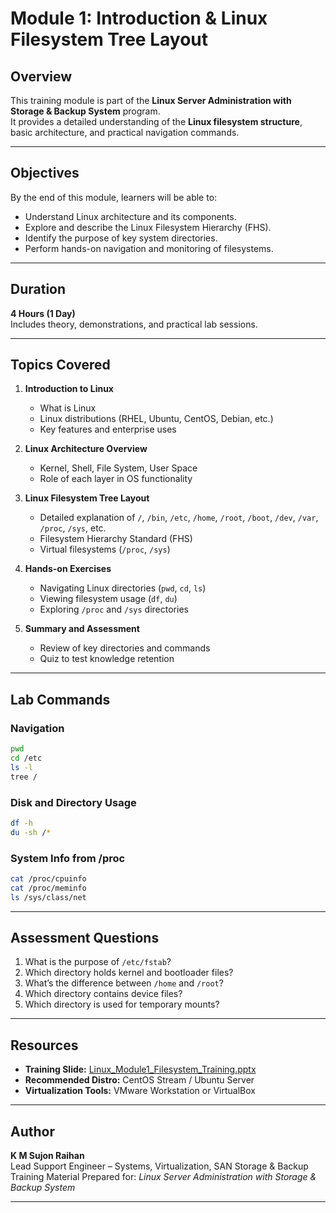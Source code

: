 # Module 1: Introduction & Linux Filesystem Tree Layout

## Overview
This training module is part of the **Linux Server Administration with Storage & Backup System** program.  
It provides a detailed understanding of the **Linux filesystem structure**, basic architecture, and practical navigation commands.

---

## Objectives
By the end of this module, learners will be able to:
- Understand Linux architecture and its components.
- Explore and describe the Linux Filesystem Hierarchy (FHS).
- Identify the purpose of key system directories.
- Perform hands-on navigation and monitoring of filesystems.

---

## Duration
**4 Hours (1 Day)**  
Includes theory, demonstrations, and practical lab sessions.

---

## Topics Covered
1. **Introduction to Linux**
   - What is Linux
   - Linux distributions (RHEL, Ubuntu, CentOS, Debian, etc.)
   - Key features and enterprise uses

2. **Linux Architecture Overview**
   - Kernel, Shell, File System, User Space
   - Role of each layer in OS functionality

3. **Linux Filesystem Tree Layout**
   - Detailed explanation of `/`, `/bin`, `/etc`, `/home`, `/root`, `/boot`, `/dev`, `/var`, `/proc`, `/sys`, etc.
   - Filesystem Hierarchy Standard (FHS)
   - Virtual filesystems (`/proc`, `/sys`)

4. **Hands-on Exercises**
   - Navigating Linux directories (`pwd`, `cd`, `ls`)
   - Viewing filesystem usage (`df`, `du`)
   - Exploring `/proc` and `/sys` directories

5. **Summary and Assessment**
   - Review of key directories and commands
   - Quiz to test knowledge retention

---

## Lab Commands

### Navigation
```bash
pwd
cd /etc
ls -l
tree /
```

### Disk and Directory Usage
```bash
df -h
du -sh /*
```

### System Info from /proc
```bash
cat /proc/cpuinfo
cat /proc/meminfo
ls /sys/class/net
```

---

## Assessment Questions
1. What is the purpose of `/etc/fstab`?
2. Which directory holds kernel and bootloader files?
3. What’s the difference between `/home` and `/root`?
4. Which directory contains device files?
5. Which directory is used for temporary mounts?

---

## Resources
- **Training Slide:** [Linux_Module1_Filesystem_Training.pptx](Linux_Module1_Filesystem_Training.pptx)
- **Recommended Distro:** CentOS Stream / Ubuntu Server
- **Virtualization Tools:** VMware Workstation or VirtualBox

---

## Author
**K M Sujon Raihan**  
Lead Support Engineer – Systems, Virtualization, SAN Storage & Backup  
Training Material Prepared for: *Linux Server Administration with Storage & Backup System*

---
